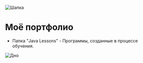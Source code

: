 ![Шапка](https://github.com/MysticalFaceLesS/MyStorage/blob/master/Start.png)
# Моё портфолио
- Папка "Java Lessons" - Программы, созданные в процессе обучения.































![Дно](https://github.com/MysticalFaceLesS/MyStorage/blob/master/End.png)
